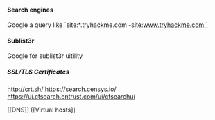 #### Search engines
Google a query like  `site:*.tryhackme.com -site:www.tryhackme.com``

#### Sublist3r
Google for sublist3r uitility

##### SSL/TLS Certificates
http://crt.sh/
https://search.censys.io/
https://ui.ctsearch.entrust.com/ui/ctsearchui

[[DNS]] [[Virtual hosts]]